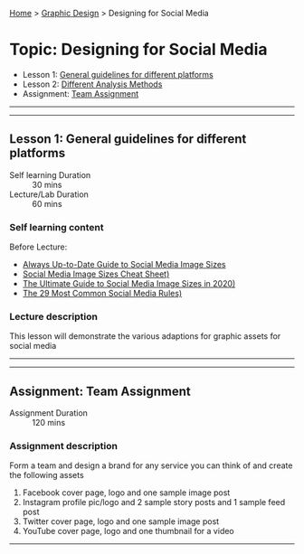 [Home](../index.md) > [Graphic Design](./graphic-design-module.md) > Designing for Social Media

# Topic: Designing for Social Media

* Lesson 1: [General guidelines for different platforms](#lesson-1)
* Lesson 2: [Different Analysis Methods](#lesson-2)
* Assignment: [Team Assignment](#assignment)

---
---

## Lesson 1: General guidelines for different platforms

<dl>
<dt>Self learning Duration</dt>
<dd>30 mins</dd>
<dt>Lecture/Lab Duration</dt>
<dd>60 mins</dd>
</dl>


### Self learning content

Before Lecture:

* [Always Up-to-Date Guide to Social Media Image Sizes](https://sproutsocial.com/insights/social-media-image-sizes-guide/)
* [Social Media Image Sizes Cheat Sheet)](https://makeawebsitehub.com/social-media-image-sizes-cheat-sheet/)
* [The Ultimate Guide to Social Media Image Sizes in 2020)](https://www.socialmediatoday.com/news/the-ultimate-guide-to-social-media-image-sizes-in-2020-infographic/583188/)
* [The 29 Most Common Social Media Rules)](https://buffer.com/library/social-media-rules-etiquette/)

### Lecture description

This lesson will demonstrate the various adaptions for graphic assets for social media

---
---

## Assignment: Team Assignment

<dl>
<dt>Assignment Duration</dt>
<dd>120 mins</dd>
</dl>


### Assignment description

Form a team and design a brand for any service you can think of and create the following assets

1. Facebook cover page, logo and one sample image post
2. Instagram profile pic/logo and 2 sample story posts and 1 sample feed post
3. Twitter cover page, logo and one sample image post
4. YouTube cover page, logo and one thumbnail for a video

---


